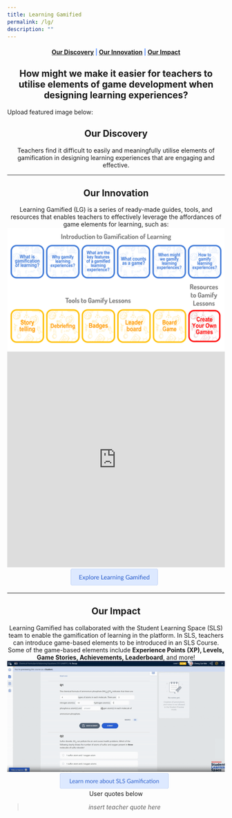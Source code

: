 ```yaml
---
title: Learning Gamified
permalink: /lg/
description: ""
---
```

<center><h4 style="color:#578ffe;"><a href="#discovery">Our Discovery</a>  |  <a href="#innovation">Our Innovation</a>  |  <a href="#impact">Our Impact</a></h4></center>

<center><h2>How might we make it easier for teachers to utilise elements of game development when designing learning experiences?</h2></center>

Upload featured image below:

<center><h2 id="discovery">Our Discovery</h2></center>
<center>Teachers find it difficult to easily and meaningfully utilise elements of gamification in designing learning experiences that are engaging and effective.</center>

-----------------

<center><h2 id="innovation">Our Innovation</h2></center>

<center>Learning Gamified (LG) is a series of ready-made guides, tools, and resources that enables teachers to effectively leverage the affordances of game elements for learning, such as: <img src="/images/LG/overview%20of%20learning%20gamified.png"></center>
<center><iframe src="https://docs.google.com/presentation/d/e/2PACX-1vRks09iQRMk8l74HHzjFkg2TUejRMp5-ip59XqtTIPyNBHU5OTfX9vqo-5fU9PUPw/embed?start=false&amp;loop=false&amp;" frameborder="0" width="100%" height="500" allowfullscreen="true"></iframe></center>
<center><a href="https://sites.google.com/moe.edu.sg/lg21/" target="_blank" rel="noopener noreferrer"><img src="/images/Buttons/explore%20lg.png" style="width:40%; display: inline; margin-right:0.5rem"></a></center>

------------------

<center><h2 id="impact">Our Impact</h2></center>

<center>Learning Gamified has collaborated with the Student Learning Space (SLS) team to enable the gamification of learning in the platform. In SLS, teachers can introduce game-based elements to be introduced in an SLS Course. Some of the game-based elements include <b>Experience Points (XP), Levels, Game Stories, Achievements, Leaderboard</b>, and more!</center>
<center><img src="/images/LG/lg%20sls.gif"></center>
<center><a href="https://www.learning.moe.edu.sg/sls/teachers/user-guide/vle/teacher/LessonManagement/AboutGamification.html" target="_blank" rel="noopener noreferrer"><img src="/images/Buttons/learn%20more%20lg.png" style="width:50%; display: inline; margin-right:0.5rem"></a></center>

<center>User quotes below</center>

<center><blockquote><i>insert teacher quote here</i></blockquote></center>
